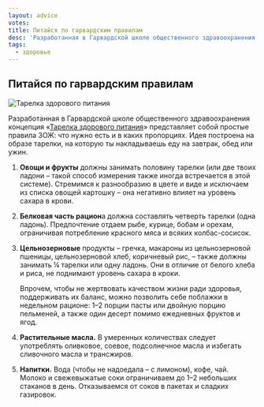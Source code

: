 ```yaml
---
layout: advice
votes:
title: Питайся по гарвардским правилам
desc: 'Разработанная в Гарвардской школе общественного здравоохранения концепция «Тарелка здорового питания» представляет собой простые правила ЗОЖ: что нужно есть и в каких пропорциях.'
tags:
  - здоровье
---
```


## Питайся по гарвардским правилам

![Тарелка здорового питания](https://i.imgur.com/s5lLdIu.png)

Разработанная в Гарвардской школе общественного здравоохранения концепция «[Тарелка здорового питания](https://www.hsph.harvard.edu/nutritionsource/healthy-eating-plate/translations/russian/)» представляет собой простые правила ЗОЖ: что нужно есть и в каких пропорциях. Идея построена на образе тарелки, на которую ты накладываешь еду на завтрак, обед или ужин.

1. **Овощи и фрукты** должны занимать половину тарелки (или две твоих ладони – такой способ измерения также иногда встречается в этой системе). Стремимся к разнообразию в цвете и виде и исключаем из списка овощей картошку – она негативно влияет на уровень сахара в крови.

2. **Белковая часть рацион**а должна составлять четверть тарелки (одна ладонь). Предпочтение отдаем рыбе, курице, бобам и орехам, ограничивая потребление красного мяса и всяких колбас-сосисок.

3. **Цельнозерновые** продукты –  гречка, макароны из цельнозерновой пшеницы, цельнозерновой хлеб, коричневый рис, – также должны занимать ¼ тарелки или одну ладонь. Они в отличие от белого хлеба и риса, не поднимают уровень сахара в кроки.

    Впрочем, чтобы не жертвовать качеством жизни ради здоровья, поддерживать их баланс, можно позволить себе поблажки в недельном рационе: 1–2 порции пасты или двойную порцию пельменей, а также один десерт помимо ежедневных фруктов и ягод.

4. **Растительные масла.** В умеренных количествах следует употреблять оливковое, соевое, подсолнечное масла и избегать сливочного масла и трансжиров.

5. **Напитки.** Вода (чтобы не надоедала – с лимоном), кофе, чай. Молоко и свежевыжатые соки ограничиваем до 1–2 небольших стаканов в день. Отказываемся от соков в пакетах и сладких газировок.
